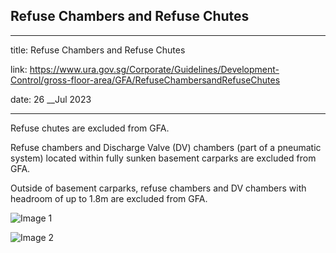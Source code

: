 ## Refuse Chambers and Refuse Chutes
---
title: Refuse Chambers and Refuse Chutes

link: https://www.ura.gov.sg/Corporate/Guidelines/Development-Control/gross-floor-area/GFA/RefuseChambersandRefuseChutes

date: 26 __Jul 2023

---


Refuse chutes are excluded from GFA.

Refuse chambers and Discharge Valve (DV) chambers (part of a pneumatic system) located within fully sunken basement carparks are excluded from GFA.

Outside of basement carparks, refuse chambers and DV chambers with headroom of up to 1.8m are excluded from GFA.

![Image 1](https://www.ura.gov.sg/-/media/Corporate/Guidelines/Development-control/GFA/GFA-71A-Refuse-Chute-and-Chamber_final.jpg) 

![Image 2](https://www.ura.gov.sg/-/media/Corporate/Guidelines/Development-control/GFA/GFA-71B-Discharge-Valve-Chamber_final.jpg)





